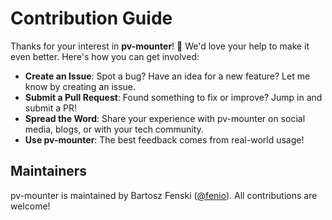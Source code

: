 # Contribution Guide

Thanks for your interest in **pv-mounter**! 🚀 We'd love your help to make it even better. Here's how you can get involved:


- **Create an Issue**: Spot a bug? Have an idea for a new feature? Let me know by creating an issue.
- **Submit a Pull Request**: Found something to fix or improve? Jump in and submit a PR!
- **Spread the Word**: Share your experience with pv-mounter on social media, blogs, or with your tech community.
- **Use pv-mounter**: The best feedback comes from real-world usage!

## Maintainers

pv-mounter is maintained by Bartosz Fenski ([@fenio](https://github.com/fenio)). All contributions are welcome!
